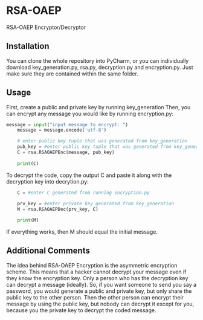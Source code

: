 # RSA-OAEP
RSA-OAEP Encryptor/Decryptor

## Installation
You can clone the whole repository into PyCharm, or you can individually download key_generation.py, rsa.py, decryption.py and encryption.py. Just make sure they are contained within the same folder.

## Usage
First, create a public and private key by running key_generation
Then, you can encrypt any message you would like by running encryption.py:
```python
message = input("input message to encrypt: ")
    message = message.encode('utf-8')

    # enter public key tuple that was generated from key_generation
    pub_key = #enter public key tuple that was generated from key_generation.py
    C = rsa.RSAOAEPEnc(message, pub_key)
    
    print(C)
```
To decrypt the code, copy the output C and paste it along with the decryption key into decrytion.py:
```python
    C = #enter C generated from running encryption.py
    
    prv_key = #enter private key generated from key_generation
    M = rsa.RSAOAEPDec(prv_key, C)

    print(M)
```
If everything works, then M should equal the initial message.
## Additional Comments
The idea behind RSA-OAEP Encryption is the asymmetric encryption scheme. This means that a hacker cannot decrypt your message even if they know the encryption key. Only a person who has the decryption key can decrypt a message (ideally). So, if you want someone to send you say a password, you would generate a public and private key, but only share the public key to the other person. Then the other person can encrypt their message by using the public key, but nobody can decrypt it except for you, because you the private key to decrypt the coded message.
